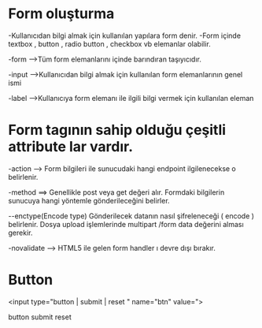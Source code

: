# Form oluşturma
-Kullanıcıdan bilgi almak için kullanılan yapılara form denir.
-Form içinde textbox , button , radio button , checkbox vb elemanlar olabilir.

-form -->Tüm form elemanlarını içinde barındıran taşıyıcıdır.

-input -->Kullanıcıdan bilgi almak için kullanılan form
elemanlarının genel ismi 

-label -->Kullanıcıya form elemanı ile ilgili bilgi vermek için kullanılan eleman

# Form tagının sahip olduğu çeşitli attribute lar vardır.

<form method post " action users update " >

-action -->
Form bilgileri ile sunucudaki hangi endpoint ilgilenecekse o belirlenir.

-method ==> Genellikle post veya get değeri alır. Formdaki
bilgilerin sunucuya hangi yöntemle gönderileceğini belirler.

<form method ="post" action users update "
enctype
multipart /form data " novalidate >

--enctype(Encode type)
  Gönderilecek datanın nasıl şifreleneceği (
encode )
belirlenir. Dosya upload işlemlerinde multipart /form
data değerini alması gerekir.

-novalidate --> HTML5 ile gelen form
handler ı devre dışı bırakır.

# Button
<input type="button | submit | reset " name="btn" value=">

button
submit
reset